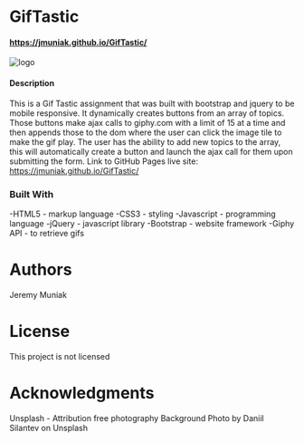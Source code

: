 # GifTastic
#### https://jmuniak.github.io/GifTastic/

![logo](assets/images/GifTastic.png)

#### Description
This is a Gif Tastic assignment that was built with bootstrap and jquery to be mobile responsive. It dynamically creates buttons from an array of topics. Those buttons make ajax calls to giphy.com with a limit of 15 at a time and then appends those to the dom where the user can click the image tile to make the gif play. The user has the ability to add new topics to the array, this will automatically create a button and launch the ajax call for them upon submitting the form. 
Link to GitHub Pages live site: https://jmuniak.github.io/GifTastic/

### Built With
-HTML5 - markup language
-CSS3 - styling
-Javascript - programming language
-jQuery - javascript library
-Bootstrap - website framework
-Giphy API - to retrieve gifs

# Authors
Jeremy Muniak

# License
This project is not licensed

# Acknowledgments
Unsplash - Attribution free photography
Background Photo by Daniil Silantev on Unsplash


